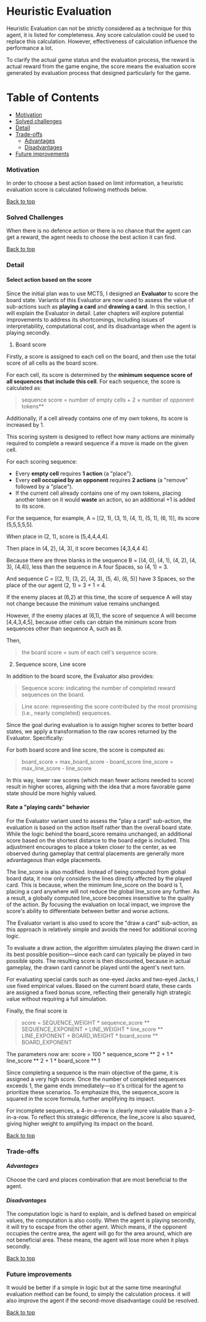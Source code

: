 # Heuristic Evaluation
Heuristic Evaluation can not be strictly considered as a technique for this agent, it is listed for completeness. Any score calculation could be used to replace this calculation. However, effectiveness of calculation influence the performance a lot.

To clarify the actual game status and the evaluation process, the reward is actual reward from the game engine, the score means the evaluation score generated by evaluation process that designed particularly for the game.

# Table of Contents
  * [Motivation](#motivation)
  * [Solved challenges](#solved-challenges)
  * [Detail](#detail)
  * [Trade-offs](#trade-offs)     
     - [Advantages](#advantages)
     - [Disadvantages](#disadvantages)
  * [Future improvements](#future-improvements)
 
### Motivation
In order to choose a best action based on limit information, a heuristic evaluation score is calculated following methods below.

[Back to top](#table-of-contents)

### Solved Challenges
When there is no defence action or there is no chance that the agent can get a reward, the agent needs to choose the best action it can find.

[Back to top](#table-of-contents)

### Detail

#### Select action based on the score

Since the initial plan was to use MCTS, I designed an **Evaluator** to score the board state. Variants of this Evaluator are now used to assess the value of sub-actions such as **playing a card** and **drawing a card**. In this section, I will explain the Evaluator in detail. Later chapters will explore potential improvements to address its shortcomings, including issues of interpretability, computational cost, and its disadvantage when the agent is playing secondly.

1) Board score

Firstly, a score is assigned to each cell on the board, and then use the total score of all cells as the board score.

For each cell, its score is determined by the **minimum sequence score of all sequences that include this cell**. For each sequence, the score is calculated as:

> sequence score = number of empty cells + 2 × number of opponent tokens**

Additionally, if a cell already contains one of my own tokens, its score is increased by 1.

This scoring system is designed to reflect how many actions are minimally required to complete a reward sequence if a move is made on the given cell. 

For each scoring sequence:

* Every **empty cell** requires **1 action** (a "place").
* Every **cell occupied by an opponent** requires **2 actions** (a "remove" followed by a "place").
* If the current cell already contains one of my own tokens, placing another token on it would **waste** an action, so an additional +1 is added to its score.

For the sequence, for example, A = [(2, 1), (3, 1), (4, 1), (5, 1), (6, 1)], its score (5,5,5,5,5]. 

When place in (2, 1), score is [5,4,4,4,4].

Then place in (4, 2), (4, 3), it score becomes [4,3,4,4 4]. 

Because there are three blanks in the sequence B = [(4, 0), (4, 1), (4, 2), (4, 3), (4,4)], less than the sequence in A four Spaces, so (4, 1) = 3. 

And sequence C = [(2, 1), (3, 2), (4, 3), (5, 4), (6, 5)] have 3 Spaces, so the place of the our agent (2, 1) = 3 + 1 = 4. 

If the enemy places at (6,2) at this time, the score of sequence A will stay not change because the minimum value remains unchanged. 

However, if the enemy places at (6,1), the score of sequence A will become [4,4,3,4,5], because other cells can obtain the minimum score from sequences other than sequence A, such as B. 

Then, 
> the board score = sum of each cell's sequence score.

2) Sequence score, Line score

In addition to the board score, the Evaluator also provides:

> Sequence score: indicating the number of completed reward sequences on the board.

> Line score: representing the score contributed by the most promising (i.e., nearly completed) sequences.

Since the goal during evaluation is to assign higher scores to better board states, we apply a transformation to the raw scores returned by the Evaluator. Specifically:

For both board score and line score, the score is computed as:

>  board_score = max_board_score - board_score
>  line_score = max_line_score - line_score

In this way, lower raw scores (which mean fewer actions needed to score) result in higher scores, aligning with the idea that a more favorable game state should be more highly valued.

#### Rate a "playing cards" behavior

For the Evaluator variant used to assess the "play a card" sub-action, the evaluation is based on the action itself rather than the overall board state. While the logic behind the board_score remains unchanged, an additional score based on the shortest distance to the board edge is included. This adjustment encourages to place a token closer to the center, as we observed during gameplay that central placements are generally more advantageous than edge placements.

The line_score is also modified. Instead of being computed from global board data, it now only considers the lines directly affected by the played card. This is because, when the minimum line_score on the board is 1, placing a card anywhere will not reduce the global line_score any further. As a result, a globally computed line_score becomes insensitive to the quality of the action. By focusing the evaluation on local impact, we improve the score's ability to differentiate between better and worse actions.

The Evaluator variant is also used to score the "draw a card" sub-action, as this approach is relatively simple and avoids the need for additional scoring logic.

To evaluate a draw action, the algorithm simulates playing the drawn card in its best possible position—since each card can typically be played in two possible spots. The resulting score is then discounted, because in actual gameplay, the drawn card cannot be played until the agent's next turn.

For evaluating special cards such as one-eyed Jacks and two-eyed Jacks, I use fixed empirical values. Based on the current board state, these cards are assigned a fixed bonus score, reflecting their generally high strategic value without requiring a full simulation.

Finally, the final score is 
> score = SEQUENCE_WEIGHT * sequence_score ** SEQUENCE_EXPONENT + LINE_WEIGHT * line_score ** LINE_EXPONENT + BOARD_WEIGHT * board_score ** BOARD_EXPONENT

The parameters now are: score = 100 * sequence_score ** 2 + 1 * line_score ** 2 + 1 * board_score ** 1

Since completing a sequence is the main objective of the game, it is assigned a very high score. Once the number of completed sequences exceeds 1, the game ends immediately—so it's critical for the agent to prioritize these scenarios. To emphasize this, the sequence_score is squared in the score formula, further amplifying its impact.

For incomplete sequences, a 4-in-a-row is clearly more valuable than a 3-in-a-row. To reflect this strategic difference, the line_score is also squared, giving higher weight to amplifying its impact on the board.


[Back to top](#table-of-contents)

### Trade-offs
#### *Advantages*
Choose the card and places combination that are most beneficial to the agent.

#### *Disadvantages*
The computation logic is hard to explain, and is defined based on empirical values, the computation is also costly. 
When the agent is playing secondly, it will try to escape from the other agent. Which means, if the opponent occupies the centre area, the agent will go for the area around, which are not beneficial area. These means, the agent will lose more when it plays secondly. 

[Back to top](#table-of-contents)

### Future improvements
It would be better if a simple in logic but at the same time meaningful evaluation method can be found, to simply the calculation process.
it will also improve the agent if the second-move disadvantage could be resolved. 

[Back to top](#table-of-contents)
